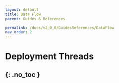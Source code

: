 ```yaml
---
layout: default
title: Data Flow
parent: Guides & References

permalink: /docs/v2_0_0/GuidesReferences/DataFlow
nav_order: 2
---
```


# Deployment Threads
{: .no_toc }
---


<object data="https://neuralmidifx.github.io/assets/quickguide.pdf" width="1000" height="1000" type='application/pdf'></object>

